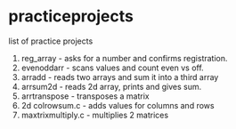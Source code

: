 # practiceprojects

list of practice projects
1. reg_array - asks for a number and confirms registration.
2. evenoddarr - scans values and count even vs off.
3. arradd - reads two arrays and sum it into a third array
4. arrsum2d - reads 2d array, prints and gives sum.
5. arrtranspose - transposes a matrix
6. 2d colrowsum.c - adds values for columns and rows
7. maxtrixmultiply.c - multiplies 2 matrices
